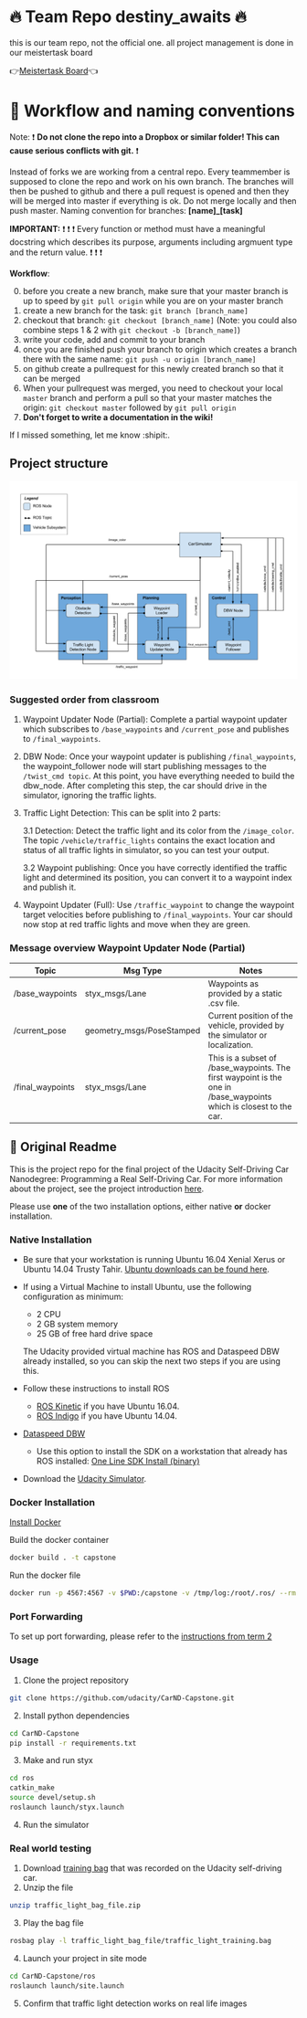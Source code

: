 
# :fire: Team Repo destiny_awaits :fire:

this is our team repo, not the official one.
all project management is done in our meistertask board

:point_right:[Meistertask Board](https://www.meistertask.com/projects/1pvbqtkz1f/join/):point_left:

# :construction_worker: Workflow and naming conventions

Note: :exclamation: **Do not clone the repo into a Dropbox or similar folder! This can cause serious conflicts with git.** :exclamation:

Instead of forks  we are working from a central repo. Every teammember is supposed to clone the repo and work on his own branch. 
The branches will then be pushed to github and there a pull request is opened and then they will be merged into master if everything is ok. Do not merge locally and then push master.
Naming convention for branches: **[name]_[task]**

**IMPORTANT:** :exclamation: :exclamation: :exclamation: Every function or method must have a meaningful docstring which describes its purpose, arguments including argmuent type and the return value. :exclamation: :exclamation: :exclamation:

**Workflow**:

0. before you create a new branch, make sure that your master branch is up to speed by `git pull origin` while you are on your master branch
1. create a new branch for the task: `git branch [branch_name]`
2. checkout that branch: `git checkout [branch_name]` (Note: you could also combine steps 1 & 2 with `git checkout -b [branch_name]`)
3. write your code, add and commit to your branch
4. once you are finished push your branch to origin which creates a branch there with the same name: `git push -u origin [branch_name]`
5. on github create a pullrequest for this newly created branch so that it can be merged 
6. When your pullrequest was merged, you need to checkout your local `master` branch and perform a pull so that your master matches the origin: `git checkout master` followed by `git pull origin`
7. **Don't forget to write a documentation in the wiki!**

If I missed something, let me know :shipit:.

## Project structure

![](imgs/final-project-ros-graph-v2.png)

### Suggested order from classroom


1.  Waypoint Updater Node (Partial): Complete a partial waypoint updater which subscribes to `/base_waypoints` and `/current_pose` and publishes to `/final_waypoints`.
2.  DBW Node: Once your waypoint updater is publishing `/final_waypoints`, the waypoint_follower node will start publishing messages to the `/twist_cmd topic`. At this point, you have everything needed to build the dbw_node. After completing this step, the car should drive in the simulator, ignoring the traffic lights.
3. Traffic Light Detection: This can be split into 2 parts:

    3.1 Detection: Detect the traffic light and its color from the `/image_color`. The topic `/vehicle/traffic_lights` contains the exact location and status of all traffic lights in simulator, so you can test your output.
    
    3.2 Waypoint publishing: Once you have correctly identified the traffic light and determined its position, you can convert it to a waypoint index and publish it.
    
4. Waypoint Updater (Full): Use `/traffic_waypoint` to change the waypoint target velocities before publishing to `/final_waypoints`. Your car should now stop at red traffic lights and move when they are green.

### Message overview Waypoint Updater Node (Partial)
<table class="index--table--YF7cZ index--table-striped--1QFWN">
<thead>
<tr>
<th><strong>Topic</strong></th>
<th><strong>Msg Type</strong></th>
<th><strong>Notes</strong></th>
</tr>
</thead>
<tbody>
<tr>
<td>/base_waypoints</td>
<td>styx_msgs/Lane</td>
<td>Waypoints as provided by a static .csv file.</td>
</tr>
<tr>
<td>/current_pose</td>
<td>geometry_msgs/PoseStamped</td>
<td>Current position of the vehicle, provided by the simulator or localization.</td>
</tr>
<tr>
<td>/final_waypoints</td>
<td>styx_msgs/Lane</td>
<td>This is a subset of /base_waypoints. The first waypoint is the one in /base_waypoints which is closest to the car.</td>
</tr>
</tbody>
</table>

## :blue_book: Original Readme

This is the project repo for the final project of the Udacity Self-Driving Car Nanodegree: Programming a Real Self-Driving Car. For more information about the project, see the project introduction [here](https://classroom.udacity.com/nanodegrees/nd013/parts/6047fe34-d93c-4f50-8336-b70ef10cb4b2/modules/e1a23b06-329a-4684-a717-ad476f0d8dff/lessons/462c933d-9f24-42d3-8bdc-a08a5fc866e4/concepts/5ab4b122-83e6-436d-850f-9f4d26627fd9).

Please use **one** of the two installation options, either native **or** docker installation.

### Native Installation

* Be sure that your workstation is running Ubuntu 16.04 Xenial Xerus or Ubuntu 14.04 Trusty Tahir. [Ubuntu downloads can be found here](https://www.ubuntu.com/download/desktop).
* If using a Virtual Machine to install Ubuntu, use the following configuration as minimum:
  * 2 CPU
  * 2 GB system memory
  * 25 GB of free hard drive space

  The Udacity provided virtual machine has ROS and Dataspeed DBW already installed, so you can skip the next two steps if you are using this.

* Follow these instructions to install ROS
  * [ROS Kinetic](http://wiki.ros.org/kinetic/Installation/Ubuntu) if you have Ubuntu 16.04.
  * [ROS Indigo](http://wiki.ros.org/indigo/Installation/Ubuntu) if you have Ubuntu 14.04.
* [Dataspeed DBW](https://bitbucket.org/DataspeedInc/dbw_mkz_ros)
  * Use this option to install the SDK on a workstation that already has ROS installed: [One Line SDK Install (binary)](https://bitbucket.org/DataspeedInc/dbw_mkz_ros/src/81e63fcc335d7b64139d7482017d6a97b405e250/ROS_SETUP.md?fileviewer=file-view-default)
* Download the [Udacity Simulator](https://github.com/udacity/CarND-Capstone/releases).

### Docker Installation
[Install Docker](https://docs.docker.com/engine/installation/)

Build the docker container
```bash
docker build . -t capstone
```

Run the docker file
```bash
docker run -p 4567:4567 -v $PWD:/capstone -v /tmp/log:/root/.ros/ --rm -it capstone
```

### Port Forwarding
To set up port forwarding, please refer to the [instructions from term 2](https://classroom.udacity.com/nanodegrees/nd013/parts/40f38239-66b6-46ec-ae68-03afd8a601c8/modules/0949fca6-b379-42af-a919-ee50aa304e6a/lessons/f758c44c-5e40-4e01-93b5-1a82aa4e044f/concepts/16cf4a78-4fc7-49e1-8621-3450ca938b77)

### Usage

1. Clone the project repository
```bash
git clone https://github.com/udacity/CarND-Capstone.git
```

2. Install python dependencies
```bash
cd CarND-Capstone
pip install -r requirements.txt
```
3. Make and run styx
```bash
cd ros
catkin_make
source devel/setup.sh
roslaunch launch/styx.launch
```
4. Run the simulator

### Real world testing
1. Download [training bag](https://s3-us-west-1.amazonaws.com/udacity-selfdrivingcar/traffic_light_bag_file.zip) that was recorded on the Udacity self-driving car.
2. Unzip the file
```bash
unzip traffic_light_bag_file.zip
```
3. Play the bag file
```bash
rosbag play -l traffic_light_bag_file/traffic_light_training.bag
```
4. Launch your project in site mode
```bash
cd CarND-Capstone/ros
roslaunch launch/site.launch
```
5. Confirm that traffic light detection works on real life images
